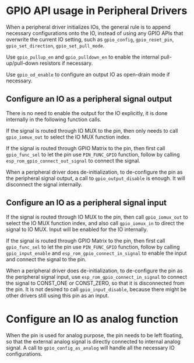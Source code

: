 # GPIO API usage in Peripheral Drivers

When a peripheral driver initializes IOs, the general rule is to append necessary configurations onto the IO, instead of using any GPIO APIs that overwrite the current IO setting, such as `gpio_config`, `gpio_reset_pin`, `gpio_set_direction`, `gpio_set_pull_mode`.

Use `gpio_pullup_en` and `gpio_pulldown_en` to enable the internal pull-up/pull-down resistors if necessary.

Use `gpio_od_enable` to configure an output IO as open-drain mode if necessary.

## Configure an IO as a peripheral signal output

There is no need to enable the output for the IO explicitly, it is done internally in the following function calls.

If the signal is routed through IO MUX to the pin, then only needs to call `gpio_iomux_out` to select the IO MUX function index.

If the signal is routed through GPIO Matrix to the pin, then first call `gpio_func_sel` to let the pin use `PIN_FUNC_GPIO` function, follow by calling `esp_rom_gpio_connect_out_signal` to connect the signal.

When a peripheral driver does de-initialization, to de-configure the pin as the peripheral signal output, a call to `gpio_output_disable` is enough. It will disconnect the signal internally.

## Configure an IO as a peripheral signal input

If the signal is routed through IO MUX to the pin, then call `gpio_iomux_out` to select the IO MUX function index, and also call `gpio_iomux_in` to direct the signal to IO MUX. Input will be enabled for the IO internally.

If the signal is routed through GPIO Matrix to the pin, then first call `gpio_func_sel` to let the pin use `PIN_FUNC_GPIO` function, follow by calling `gpio_input_enable` and `esp_rom_gpio_connect_in_signal` to enable the input and connect the signal to the pin.

When a peripheral driver does de-initialization, to de-configure the pin as the peripheral signal input, use `esp_rom_gpio_connect_in_signal` to connect the signal to CONST_ONE or CONST_ZERO, so that it is disconnected from the pin. It is not desired to call `gpio_input_disable`, because there might be other drivers still using this pin as an input.

# Configure an IO as analog function

When the pin is used for analog purpose, the pin needs to be left floating, so that the external analog signal is directly connected to internal analog signal. A call to `gpio_config_as_analog` will handle all the necessary IO configurations.
